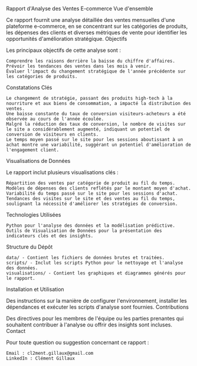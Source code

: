 Rapport d'Analyse des Ventes E-commerce
Vue d'ensemble

Ce rapport fournit une analyse détaillée des ventes mensuelles d'une plateforme e-commerce, en se concentrant sur les catégories de produits, les dépenses des clients et diverses métriques de vente pour identifier les opportunités d'amélioration stratégique.
Objectifs

Les principaux objectifs de cette analyse sont :

    Comprendre les raisons derrière la baisse du chiffre d'affaires.
    Prévoir les tendances des ventes dans les mois à venir.
    Évaluer l'impact du changement stratégique de l'année précédente sur les catégories de produits.

Constatations Clés

    Le changement de stratégie, passant des produits high-tech à la nourriture et aux biens de consommation, a impacté la distribution des ventes.
    Une baisse constante du taux de conversion visiteurs-acheteurs a été observée au cours de l'année écoulée.
    Malgré la réduction des taux de conversion, le nombre de visites sur le site a considérablement augmenté, indiquant un potentiel de conversion de visiteurs en clients.
    Le temps moyen passé sur le site pour les sessions aboutissant à un achat montre une variabilité, suggérant un potentiel d'amélioration de l'engagement client.

Visualisations de Données

Le rapport inclut plusieurs visualisations clés :

    Répartition des ventes par catégorie de produit au fil du temps.
    Modèles de dépenses des clients reflétés par le montant moyen d'achat.
    Variabilité du temps passé sur le site pour les sessions d'achat.
    Tendances des visites sur le site et des ventes au fil du temps, soulignant la nécessité d'améliorer les stratégies de conversion.

Technologies Utilisées

    Python pour l'analyse des données et la modélisation prédictive.
    Outils de Visualisation de Données pour la présentation des indicateurs clés et des insights.

Structure du Dépôt

    data/ - Contient les fichiers de données brutes et traitées.
    scripts/ - Inclut les scripts Python pour le nettoyage et l'analyse des données.
    visualisations/ - Contient les graphiques et diagrammes générés pour le rapport.

Installation et Utilisation

Des instructions sur la manière de configurer l'environnement, installer les dépendances et exécuter les scripts d'analyse sont fournies.
Contributions

Des directives pour les membres de l'équipe ou les parties prenantes qui souhaitent contribuer à l'analyse ou offrir des insights sont incluses.
Contact

Pour toute question ou suggestion concernant ce rapport :

    Email : cl2ment.gillaux@gmail.com
    LinkedIn : Clément Gillaux

